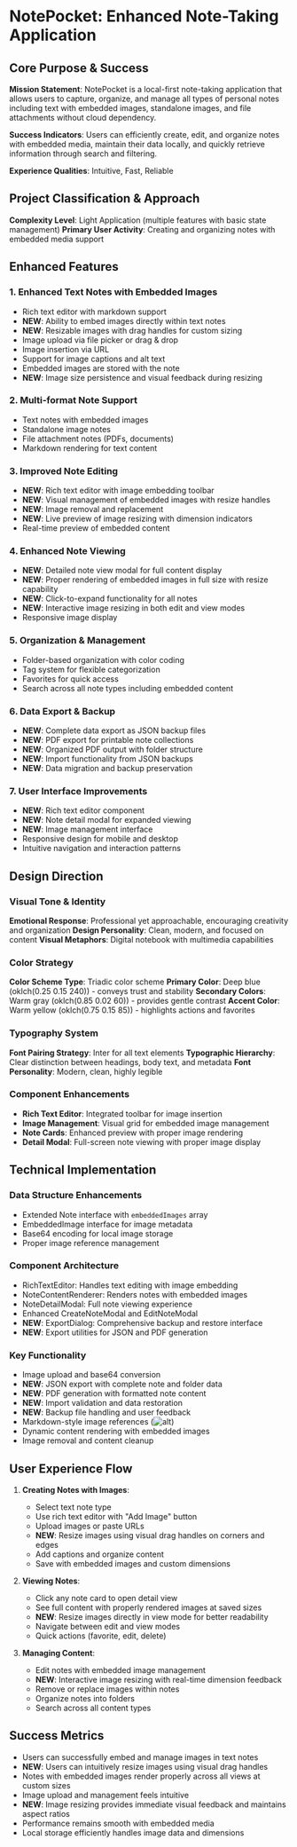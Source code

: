 # NotePocket: Enhanced Note-Taking Application

## Core Purpose & Success

**Mission Statement**: NotePocket is a local-first note-taking application that allows users to capture, organize, and manage all types of personal notes including text with embedded images, standalone images, and file attachments without cloud dependency.

**Success Indicators**: Users can efficiently create, edit, and organize notes with embedded media, maintain their data locally, and quickly retrieve information through search and filtering.

**Experience Qualities**: Intuitive, Fast, Reliable

## Project Classification & Approach

**Complexity Level**: Light Application (multiple features with basic state management)
**Primary User Activity**: Creating and organizing notes with embedded media support

## Enhanced Features

### 1. Enhanced Text Notes with Embedded Images
- Rich text editor with markdown support
- **NEW**: Ability to embed images directly within text notes
- **NEW**: Resizable images with drag handles for custom sizing
- Image upload via file picker or drag & drop
- Image insertion via URL
- Support for image captions and alt text
- Embedded images are stored with the note
- **NEW**: Image size persistence and visual feedback during resizing

### 2. Multi-format Note Support
- Text notes with embedded images
- Standalone image notes
- File attachment notes (PDFs, documents)
- Markdown rendering for text content

### 3. Improved Note Editing
- **NEW**: Rich text editor with image embedding toolbar
- **NEW**: Visual management of embedded images with resize handles
- **NEW**: Image removal and replacement
- **NEW**: Live preview of image resizing with dimension indicators
- Real-time preview of embedded content

### 4. Enhanced Note Viewing
- **NEW**: Detailed note view modal for full content display
- **NEW**: Proper rendering of embedded images in full size with resize capability
- **NEW**: Click-to-expand functionality for all notes
- **NEW**: Interactive image resizing in both edit and view modes
- Responsive image display

### 5. Organization & Management
- Folder-based organization with color coding
- Tag system for flexible categorization
- Favorites for quick access
- Search across all note types including embedded content

### 6. Data Export & Backup
- **NEW**: Complete data export as JSON backup files
- **NEW**: PDF export for printable note collections
- **NEW**: Organized PDF output with folder structure
- **NEW**: Import functionality from JSON backups
- **NEW**: Data migration and backup preservation

### 7. User Interface Improvements
- **NEW**: Rich text editor component
- **NEW**: Note detail modal for expanded viewing
- **NEW**: Image management interface
- Responsive design for mobile and desktop
- Intuitive navigation and interaction patterns

## Design Direction

### Visual Tone & Identity
**Emotional Response**: Professional yet approachable, encouraging creativity and organization
**Design Personality**: Clean, modern, and focused on content
**Visual Metaphors**: Digital notebook with multimedia capabilities

### Color Strategy
**Color Scheme Type**: Triadic color scheme
**Primary Color**: Deep blue (oklch(0.25 0.15 240)) - conveys trust and stability
**Secondary Colors**: Warm gray (oklch(0.85 0.02 60)) - provides gentle contrast
**Accent Color**: Warm yellow (oklch(0.75 0.15 85)) - highlights actions and favorites

### Typography System
**Font Pairing Strategy**: Inter for all text elements
**Typographic Hierarchy**: Clear distinction between headings, body text, and metadata
**Font Personality**: Modern, clean, highly legible

### Component Enhancements
- **Rich Text Editor**: Integrated toolbar for image insertion
- **Image Management**: Visual grid for embedded image management
- **Note Cards**: Enhanced preview with proper image rendering
- **Detail Modal**: Full-screen note viewing with proper image display

## Technical Implementation

### Data Structure Enhancements
- Extended Note interface with `embeddedImages` array
- EmbeddedImage interface for image metadata
- Base64 encoding for local image storage
- Proper image reference management

### Component Architecture
- RichTextEditor: Handles text editing with image embedding
- NoteContentRenderer: Renders notes with embedded images
- NoteDetailModal: Full note viewing experience
- Enhanced CreateNoteModal and EditNoteModal
- **NEW**: ExportDialog: Comprehensive backup and restore interface
- **NEW**: Export utilities for JSON and PDF generation

### Key Functionality
- Image upload and base64 conversion
- **NEW**: JSON export with complete note and folder data
- **NEW**: PDF generation with formatted note content
- **NEW**: Import validation and data restoration
- **NEW**: Backup file handling and user feedback
- Markdown-style image references (![alt](embedded:id))
- Dynamic content rendering with embedded images
- Image removal and content cleanup

## User Experience Flow

1. **Creating Notes with Images**:
   - Select text note type
   - Use rich text editor with "Add Image" button
   - Upload images or paste URLs
   - **NEW**: Resize images using visual drag handles on corners and edges
   - Add captions and organize content
   - Save with embedded images and custom dimensions

2. **Viewing Notes**:
   - Click any note card to open detail view
   - See full content with properly rendered images at saved sizes
   - **NEW**: Resize images directly in view mode for better readability
   - Navigate between edit and view modes
   - Quick actions (favorite, edit, delete)

3. **Managing Content**:
   - Edit notes with embedded image management
   - **NEW**: Interactive image resizing with real-time dimension feedback
   - Remove or replace images within notes
   - Organize notes into folders
   - Search across all content types

## Success Metrics

- Users can successfully embed and manage images in text notes
- **NEW**: Users can intuitively resize images using visual drag handles
- Notes with embedded images render properly across all views at custom sizes
- Image upload and management feels intuitive
- **NEW**: Image resizing provides immediate visual feedback and maintains aspect ratios
- Performance remains smooth with embedded media
- Local storage efficiently handles image data and dimensions